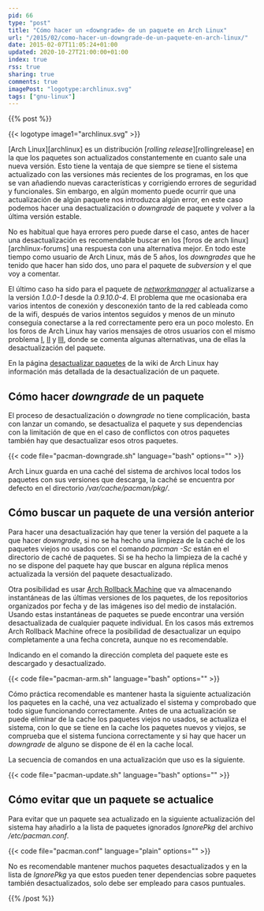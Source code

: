 ```yaml
---
pid: 66
type: "post"
title: "Cómo hacer un «downgrade» de un paquete en Arch Linux"
url: "/2015/02/como-hacer-un-downgrade-de-un-paquete-en-arch-linux/"
date: 2015-02-07T11:05:24+01:00
updated: 2020-10-27T21:00:00+01:00
index: true
rss: true
sharing: true
comments: true
imagePost: "logotype:archlinux.svg"
tags: ["gnu-linux"]
---
```


{{% post %}}

{{< logotype image1="archlinux.svg" >}}

[Arch Linux][archlinux] es un distribución [_rolling release_][rollingrelease] en la que los paquetes son actualizados constantemente en cuanto sale una nueva versión. Esto tiene la ventaja de que siempre se tiene el sistema actualizado con las versiones más recientes de los programas, en los que se van añadiendo nuevas características y corrigiendo errores de seguridad y funcionales. Sin embargo, en algún momento puede ocurrir que una actualización de algún paquete nos introduzca algún error, en este caso podemos hacer una desactualización o _downgrade_ de paquete y volver a la última versión estable.

No es habitual que haya errores pero puede darse el caso, antes de hacer una desactualización es recomendable buscar en los [foros de arch linux][archlinux-forums] una respuesta con una alternativa mejor. En todo este tiempo como usuario de Arch Linux, más de 5 años, los _downgrades_ que he tenido que hacer han sido dos, uno para el paquete de _subversion_ y el que voy a comentar.

El último caso ha sido para el paquete de [_networkmanager_](https://www.archlinux.org/packages/extra/x86_64/networkmanager/) al actualizarse a la versión _1.0.0-1_ desde la _0.9.10.0-4_. El problema que me ocasionaba era varios intentos de conexión y desconexión tanto de la red cableada como de la wifi, después de varios intentos seguidos y menos de un minuto conseguía conectarse a la red correctamente pero era un poco molesto. En los foros de Arch Linux hay varios mensajes de otros usuarios con el mismo problema [I](https://bbs.archlinux.org/viewtopic.php?id=193275), [II](https://bbs.archlinux.org/viewtopic.php?id=192679) y [III](https://bbs.archlinux.org/viewtopic.php?id=192344), donde se comenta algunas alternativas, una de ellas la desactualización del paquete.

En la página [desactualizar paquetes](https://wiki.archlinux.org/index.php/Downgrading_packages) de la wiki de Arch Linux hay información más detallada de la desactualización de un paquete.

## Cómo hacer _downgrade_ de un paquete

El proceso de desactualización o _downgrade_ no tiene complicación, basta con lanzar un comando, se desactualiza el paquete y sus dependencias con la limitación de que en el caso de conflictos con otros paquetes también hay que desactualizar esos otros paquetes.

{{< code file="pacman-downgrade.sh" language="bash" options="" >}}

Arch Linux guarda en una caché del sistema de archivos local todos los paquetes con sus versiones que descarga, la caché se encuentra por defecto en el directorio _/var/cache/pacman/pkg/_.

## Cómo buscar un paquete de una versión anterior

Para hacer una desactualización hay que tener la versión del paquete a la que hacer _downgrade_, si no se ha hecho una limpieza de la caché de los paquetes viejos no usados con el comando _pacman -Sc_ están en el directorio de caché de paquetes. Si se ha hecho la limpieza de la caché y no se dispone del paquete hay que buscar en alguna réplica menos actualizada la versión del paquete desactualizado.

Otra posibilidad es usar [Arch Rollback Machine](https://wiki.archlinux.org/index.php/Arch_Rollback_Machine) que va almacenando instantáneas de las últimas versiones de los paquetes, de los repositorios organizados por fecha y de las imágenes iso del medio de instalación. Usando estas instantáneas de paquetes se puede encontrar una versión desactualizada de cualquier paquete individual. En los casos más extremos Arch Rollback Machine ofrece la posibilidad de desactualizar un equipo completamente a una fecha concreta, aunque no es recomendable.

Indicando en el comando la dirección completa del paquete este es descargado y desactualizado.

{{< code file="pacman-arm.sh" language="bash" options="" >}}

Cómo práctica recomendable es mantener hasta la siguiente actualización los paquetes en la caché, una vez actualizado el sistema y comprobado que todo sigue funcionando correctamente. Antes de una actualización se puede eliminar de la cache los paquetes viejos no usados, se actualiza el sistema, con lo que se tiene en la cache los paquetes nuevos y viejos, se comprueba que el sistema funciona correctamente y si hay que hacer un _downgrade_ de alguno se dispone de él en la cache local.

La secuencia de comandos en una actualización que uso es la siguiente.

{{< code file="pacman-update.sh" language="bash" options="" >}}

## Cómo evitar que un paquete se actualice

Para evitar que un paquete sea actualizado en la siguiente actualización del sistema hay añadirlo a la lista de paquetes ignorados _IgnorePkg_ del archivo _/etc/pacman.conf_.

{{< code file="pacman.conf" language="plain" options="" >}}

No es recomendable mantener muchos paquetes desactualizados y en la lista de _IgnorePkg_ ya que estos pueden tener dependencias sobre paquetes también desactualizados, solo debe ser empleado para casos puntuales.

{{% /post %}}
